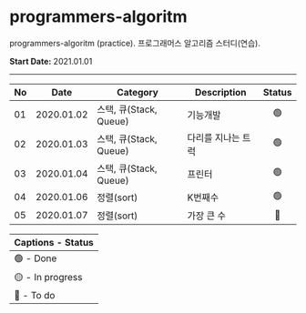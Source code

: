# programmers-algoritm
programmers-algoritm (practice).
프로그래머스 알고리즘 스터디(연습).

**Start Date:** 2021.01.01

___

No | Date        | Category | Description            | Status |
--|-------------|-----------------|------------------------|:---:|
01 | 2020.01.02 | 스택, 큐(Stack, Queue) | 기능개발 | 🟢 |
02 | 2020.01.03 | 스택, 큐(Stack, Queue) | 다리를 지나는 트럭 | 🟢 |
03 | 2020.01.04 | 스택, 큐(Stack, Queue) | 프린터 | 🟢 |
04 | 2020.01.06 | 정렬(sort) | K번째수 | 🟢 |
05 | 2020.01.07 | 정렬(sort) | 가장 큰 수 | 🔴 |

| Captions - Status |
|---------|
| 🟢 - Done |
| 🟡 - In progress |
| 🔴 - To do |
